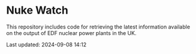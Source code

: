 # Nuke Watch

This repository includes code for retrieving the latest information available on the output of EDF nuclear power plants in the UK.

Last updated: 2024-09-08 14:12